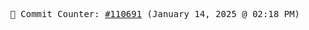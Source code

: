 <p align="center">
    <samp>
        📮 Commit Counter: <a href="https://github.com/Javascript-void0/Javascript-void0/commits/main">#110691</a> (January 14, 2025 @ 02:18 PM)
    </samp>
</p>